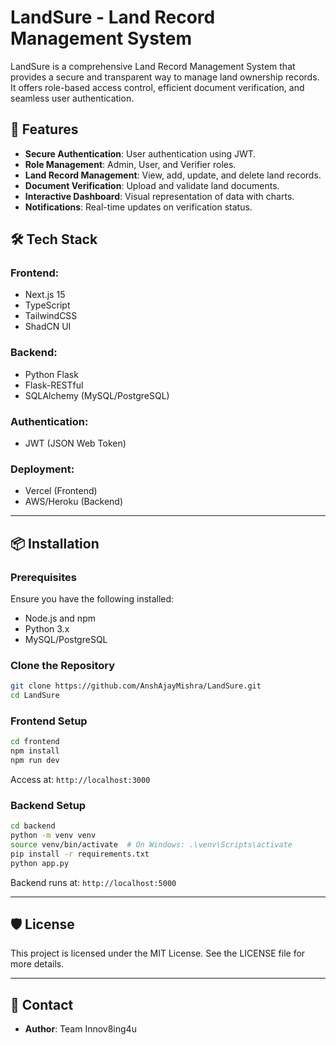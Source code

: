 # LandSure - Land Record Management System

LandSure is a comprehensive Land Record Management System that provides a secure and transparent way to manage land ownership records. It offers role-based access control, efficient document verification, and seamless user authentication.

## 🚀 Features
- **Secure Authentication**: User authentication using JWT.
- **Role Management**: Admin, User, and Verifier roles.
- **Land Record Management**: View, add, update, and delete land records.
- **Document Verification**: Upload and validate land documents.
- **Interactive Dashboard**: Visual representation of data with charts.
- **Notifications**: Real-time updates on verification status.

## 🛠️ Tech Stack
### **Frontend**: 
- Next.js 15
- TypeScript
- TailwindCSS
- ShadCN UI

### **Backend**: 
- Python Flask
- Flask-RESTful
- SQLAlchemy (MySQL/PostgreSQL)

### **Authentication**: 
- JWT (JSON Web Token)

### **Deployment**: 
- Vercel (Frontend)
- AWS/Heroku (Backend)

---

## 📦 Installation

### Prerequisites
Ensure you have the following installed:
- Node.js and npm
- Python 3.x
- MySQL/PostgreSQL

### Clone the Repository
```bash
git clone https://github.com/AnshAjayMishra/LandSure.git
cd LandSure
```

### Frontend Setup
```bash
cd frontend
npm install
npm run dev
```
Access at: `http://localhost:3000`

### Backend Setup
```bash
cd backend
python -m venv venv
source venv/bin/activate  # On Windows: .\venv\Scripts\activate
pip install -r requirements.txt
python app.py
```
Backend runs at: `http://localhost:5000`

---


## 🛡️ License
This project is licensed under the MIT License. See the LICENSE file for more details.

---

## 📧 Contact
- **Author**: Team Innov8ing4u 


